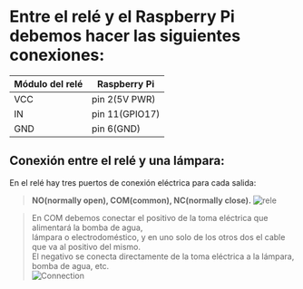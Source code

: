 # Entre el relé y el Raspberry Pi debemos hacer las siguientes conexiones:

|Módulo del relé   | Raspberry Pi   |
|---|---|
|VCC   |pin 2(5V PWR)   |
|IN   |pin 11(GPIO17)   |
|GND   |pin 6(GND)   |

## Conexión entre el relé y una lámpara:
En el relé hay tres puertos de conexión eléctrica para cada salida:

>**NO(normally open), COM(common), NC(normally close).**
![rele](https://i1.wp.com/www.peatonet.com/wp/wp-content/uploads/2014/11/PB080196.png?w=348)





>En COM debemos conectar el positivo de la toma eléctrica que alimentará la bomba de agua,      
>lámpara o electrodoméstico, y en uno solo de los otros
>dos el cable que va al positivo del mismo.     
>El negativo se conecta directamente de la toma eléctrica a la lámpara, bomba de agua, etc.      
![Connection](https://i2.wp.com/www.peatonet.com/wp/wp-content/uploads/2014/11/rele5venchufe1.jpg?resize=400%2C533)
